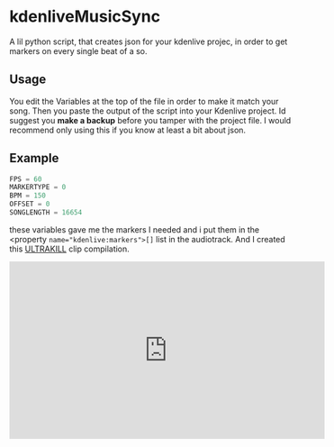 # kdenliveMusicSync
A lil python script, that creates json for your kdenlive projec, in order to get markers on every single beat of a so.

## Usage
You edit the Variables at the top of the file in order to make it match your song. Then you paste the output of the script into your Kdenlive project. Id suggest you **make a backup** before you tamper with the project file. I would recommend only using this if you know at least a bit about json.

## Example
``` python
FPS = 60
MARKERTYPE = 0
BPM = 150
OFFSET = 0
SONGLENGTH = 16654
```
these variables gave me the markers I needed and i put them in the <property ```name="kdenlive:markers">[]``` list in the audiotrack.
And I created this [ULTRAKILL](devilmayquake.com) clip compilation.
<iframe width="560" height="315" src="https://www.youtube.com/embed/c3mXKyQGOtU" title="YouTube video player" frameborder="0" allow="accelerometer; autoplay; clipboard-write; encrypted-media; gyroscope; picture-in-picture; web-share" allowfullscreen></iframe>
